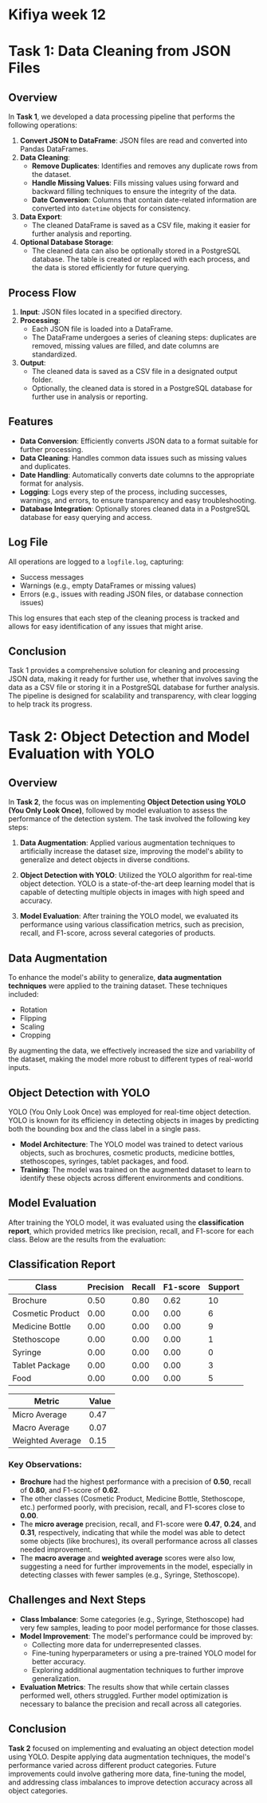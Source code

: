 # Kifiya week 12


# Task 1: Data Cleaning from JSON Files

## Overview

In **Task 1**, we developed a data processing pipeline that performs the following operations:

1. **Convert JSON to DataFrame**: JSON files are read and converted into Pandas DataFrames.
2. **Data Cleaning**:
   - **Remove Duplicates**: Identifies and removes any duplicate rows from the dataset.
   - **Handle Missing Values**: Fills missing values using forward and backward filling techniques to ensure the integrity of the data.
   - **Date Conversion**: Columns that contain date-related information are converted into `datetime` objects for consistency.
3. **Data Export**:
   - The cleaned DataFrame is saved as a CSV file, making it easier for further analysis and reporting.
4. **Optional Database Storage**:
   - The cleaned data can also be optionally stored in a PostgreSQL database. The table is created or replaced with each process, and the data is stored efficiently for future querying.

## Process Flow

1. **Input**: JSON files located in a specified directory.
2. **Processing**:
   - Each JSON file is loaded into a DataFrame.
   - The DataFrame undergoes a series of cleaning steps: duplicates are removed, missing values are filled, and date columns are standardized.
3. **Output**:
   - The cleaned data is saved as a CSV file in a designated output folder.
   - Optionally, the cleaned data is stored in a PostgreSQL database for further use in analysis or reporting.

## Features

- **Data Conversion**: Efficiently converts JSON data to a format suitable for further processing.
- **Data Cleaning**: Handles common data issues such as missing values and duplicates.
- **Date Handling**: Automatically converts date columns to the appropriate format for analysis.
- **Logging**: Logs every step of the process, including successes, warnings, and errors, to ensure transparency and easy troubleshooting.
- **Database Integration**: Optionally stores cleaned data in a PostgreSQL database for easy querying and access.

## Log File

All operations are logged to a `logfile.log`, capturing:
- Success messages
- Warnings (e.g., empty DataFrames or missing values)
- Errors (e.g., issues with reading JSON files, or database connection issues)

This log ensures that each step of the cleaning process is tracked and allows for easy identification of any issues that might arise.

## Conclusion

Task 1 provides a comprehensive solution for cleaning and processing JSON data, making it ready for further use, whether that involves saving the data as a CSV file or storing it in a PostgreSQL database for further analysis. The pipeline is designed for scalability and transparency, with clear logging to help track its progress.


# Task 2: Object Detection and Model Evaluation with YOLO

## Overview

In **Task 2**, the focus was on implementing **Object Detection using YOLO (You Only Look Once)**, followed by model evaluation to assess the performance of the detection system. The task involved the following key steps:

1. **Data Augmentation**: Applied various augmentation techniques to artificially increase the dataset size, improving the model's ability to generalize and detect objects in diverse conditions.
   
2. **Object Detection with YOLO**: Utilized the YOLO algorithm for real-time object detection. YOLO is a state-of-the-art deep learning model that is capable of detecting multiple objects in images with high speed and accuracy.
   
3. **Model Evaluation**: After training the YOLO model, we evaluated its performance using various classification metrics, such as precision, recall, and F1-score, across several categories of products.

## Data Augmentation

To enhance the model's ability to generalize, **data augmentation techniques** were applied to the training dataset. These techniques included:
- Rotation
- Flipping
- Scaling
- Cropping

By augmenting the data, we effectively increased the size and variability of the dataset, making the model more robust to different types of real-world inputs.

## Object Detection with YOLO

YOLO (You Only Look Once) was employed for real-time object detection. YOLO is known for its efficiency in detecting objects in images by predicting both the bounding box and the class label in a single pass.

- **Model Architecture**: The YOLO model was trained to detect various objects, such as brochures, cosmetic products, medicine bottles, stethoscopes, syringes, tablet packages, and food.
- **Training**: The model was trained on the augmented dataset to learn to identify these objects across different environments and conditions.

## Model Evaluation

After training the YOLO model, it was evaluated using the **classification report**, which provided metrics like precision, recall, and F1-score for each class. Below are the results from the evaluation:

## Classification Report

| Class              | Precision | Recall | F1-score | Support |
|--------------------|-----------|--------|----------|---------|
| Brochure           | 0.50      | 0.80   | 0.62     | 10      |
| Cosmetic Product   | 0.00      | 0.00   | 0.00     | 6       |
| Medicine Bottle    | 0.00      | 0.00   | 0.00     | 9       |
| Stethoscope        | 0.00      | 0.00   | 0.00     | 1       |
| Syringe            | 0.00      | 0.00   | 0.00     | 0       |
| Tablet Package     | 0.00      | 0.00   | 0.00     | 3       |
| Food               | 0.00      | 0.00   | 0.00     | 5       |

| Metric            | Value  |
|-------------------|--------|
| Micro Average     | 0.47   |
| Macro Average     | 0.07   |
| Weighted Average  | 0.15   |



### Key Observations:
- **Brochure** had the highest performance with a precision of **0.50**, recall of **0.80**, and F1-score of **0.62**.
- The other classes (Cosmetic Product, Medicine Bottle, Stethoscope, etc.) performed poorly, with precision, recall, and F1-scores close to **0.00**.
- The **micro average** precision, recall, and F1-score were **0.47**, **0.24**, and **0.31**, respectively, indicating that while the model was able to detect some objects (like brochures), its overall performance across all classes needed improvement.
- The **macro average** and **weighted average** scores were also low, suggesting a need for further improvements in the model, especially in detecting classes with fewer samples (e.g., Syringe, Stethoscope).

## Challenges and Next Steps

- **Class Imbalance**: Some categories (e.g., Syringe, Stethoscope) had very few samples, leading to poor model performance for those classes.
- **Model Improvement**: The model's performance could be improved by:
  - Collecting more data for underrepresented classes.
  - Fine-tuning hyperparameters or using a pre-trained YOLO model for better accuracy.
  - Exploring additional augmentation techniques to further improve generalization.
- **Evaluation Metrics**: The results show that while certain classes performed well, others struggled. Further model optimization is necessary to balance the precision and recall across all categories.

## Conclusion

**Task 2** focused on implementing and evaluating an object detection model using YOLO. Despite applying data augmentation techniques, the model's performance varied across different product categories. Future improvements could involve gathering more data, fine-tuning the model, and addressing class imbalances to improve detection accuracy across all object categories.



